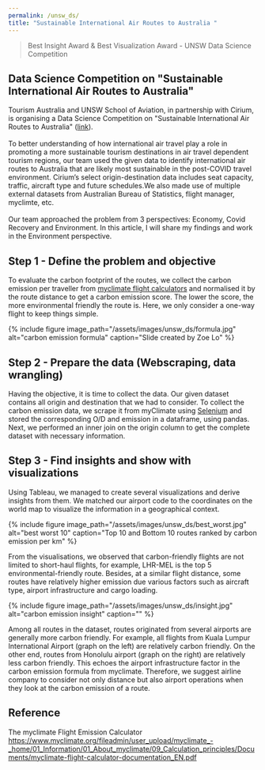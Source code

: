 ```yaml
---
permalink: /unsw_ds/
title: "Sustainable International Air Routes to Australia "
---
```


> Best Insight Award & Best Visualization Award - UNSW Data Science Competition

## Data Science Competition on "Sustainable International Air Routes to Australia" 
Tourism Australia and UNSW School of Aviation, in partnership with Cirium, is organising a Data Science Competition on "Sustainable International Air Routes to Australia" (<a href="https://www.aviation.unsw.edu.au/data-science-competition">link</a>).<br>
<br>
To better understanding of how international air travel play a role in promoting a more sustainable tourism destinations in air travel dependent tourism regions, our team used the given data to identify international air routes to Australia that are likely most sustainable in the post-COVID travel environment. Cirium’s select origin-destination data includes seat capacity, traffic, aircraft type and future schedules.We also made use of multiple external datasets from Australian Bureau of Statistics, flight manager, myclimte, etc.<br>
<br>
Our team approached the problem from 3 perspectives: Economy, Covid Recovery and Environment. In this article, I will share my findings and work in the Environment perspective.
<br>

## Step 1 - Define the problem and objective
To evaluate the carbon footprint of the routes, we collect the carbon emission per traveller from <a href="https://co2.myclimate.org/en/flight_calculators/new">myclimate flight calculators</a> and normalised it by the route distance to get a carbon emission score. The lower the score, the more environmental friendly the route is. Here, we only consider a one-way flight to keep things simple.

{% include figure image_path="/assets/images/unsw_ds/formula.jpg" alt="carbon emission formula" caption="Slide created by Zoe Lo" %}

## Step 2 - Prepare the data (Webscraping, data wrangling)
Having the objective, it is time to collect the data. Our given dataset contains all origin and destination that we had to consider. To collect the carbon emission data, we scrape it from myClimate using <a href="https://www.selenium.dev/">Selenium</a> and stored the corresponding O/D and emission in a dataframe, using pandas. Next, we performed an inner join on the origin column to get the complete dataset with necessary information.

## Step 3 - Find insights and show with visualizations

Using Tableau, we managed to create several visualizations and derive insights from them. We matched our airport code to the coordinates on the world map to visualize the information in a geographical context.

{% include figure image_path="/assets/images/unsw_ds/best_worst.jpg" alt="best worst 10" caption="Top 10 and Bottom 10 routes ranked by carbon emission per km" %}

From the visualisations, we observed that carbon-friendly flights are not limited to short-haul flights, for example, LHR-MEL is the top 5 environmental-friendly route. Besides, at a similar flight distance, some routes have relatively higher emission due various factors such as aircraft type, airport infrastructure and cargo loading.

{% include figure image_path="/assets/images/unsw_ds/insight.jpg" alt="carbon emission insight" caption="" %}

Among all routes in the dataset, routes originated from several airports are generally more carbon friendly. For example, all flights from Kuala Lumpur International Airport (graph on the left) are relatively carbon friendly. On the other end, routes from Honolulu airport (graph on the right) are relatively less carbon friendly. This echoes the airport infrastructure factor in the carbon emission formula from myclimate. Therefore, we suggest airline company to consider not only distance but also airport operations when they look at the carbon emission of a route.

## Reference
The myclimate Flight Emission Calculator 
https://www.myclimate.org/fileadmin/user_upload/myclimate_-_home/01_Information/01_About_myclimate/09_Calculation_principles/Documents/myclimate-flight-calculator-documentation_EN.pdf






